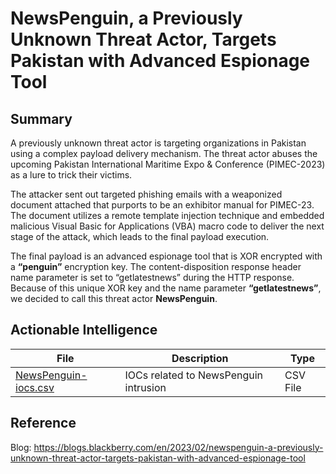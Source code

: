 # NewsPenguin, a Previously Unknown Threat Actor, Targets Pakistan with Advanced Espionage Tool

## Summary

A previously unknown threat actor is targeting organizations in Pakistan using a complex payload delivery mechanism. The threat actor abuses the upcoming Pakistan International Maritime Expo & Conference (PIMEC-2023) as a lure to trick their victims.

The attacker sent out targeted phishing emails with a weaponized document attached that purports to be an exhibitor manual for PIMEC-23. The document utilizes a remote template injection technique and embedded malicious Visual Basic for Applications (VBA) macro code to deliver the next stage of the attack, which leads to the final payload execution.

The final payload is an advanced espionage tool that is XOR encrypted with a **“penguin”** encryption key. The content-disposition response header name parameter is set to “getlatestnews” during the HTTP response. Because of this unique XOR key and the name parameter **“getlatestnews”**, we decided to call this threat actor **NewsPenguin**.

## Actionable Intelligence

| File | Description | Type | 
|--------|--------|--------|
| [NewsPenguin-iocs.csv](https://github.com/blackberry/threat-research-and-intelligence/blob/main/Blogs%20%26%20Reports/Blogs/2023-02-09%20-%20NewsPenguin%2C%20a%20Previously%20Unknown%20Threat%20Actor%2C%20Targets%20Pakistan%20with%20Advanced%20Espionage%20Tool/NewsPenguin-iocs.csv) | IOCs related to NewsPenguin intrusion | CSV File |

## Reference

Blog: https://blogs.blackberry.com/en/2023/02/newspenguin-a-previously-unknown-threat-actor-targets-pakistan-with-advanced-espionage-tool
